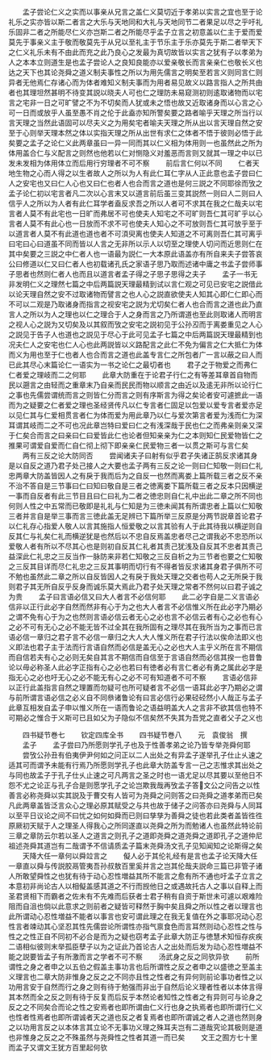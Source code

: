 <!-- { "loadSidebar": true } -->
　　孟子尝论仁义之实而以事亲从兄言之盖仁义莫切近于孝弟以实言之宜也至于论礼乐之实亦皆以斯二者言之大乐与天地同和大礼与天地同节二者果足以尽之乎吁礼乐固非二者之所能尽仁义亦岂斯二者之所能尽乎孟子立言之初意盖以仁主于爱而爱莫先于事亲义主于敬而敬莫先于从兄以至礼主于节乐主于乐亦莫先于斯二者举天下之仁义礼乐未有不由此而充之此乃良心之发最为真切故皆以实言之犹有子以孝弟为人之本本立则道生是也孟子尝论人之良知良能亦以爱亲敬长而言亲亲仁也敬长义也达之天下也其论尧舜之道义制夫事性之所以为用先儒言之明矣至若言义则同言仁则异者无他焉仁存诸心而为体者难知义制夫事而为用者易见故义以路言指人之所共由者也其理坦然甚明不待变其説以晓夫人可也仁之理防未易窥测初则逺取诸物而以宅言之宅非一日之可旷譬之不为不切矣而人犹或未之悟也故又近取诸身而以心言之心可一日而或放乎人虽至愚不肖之伦于此盍亦知所警矣要之路者喻乎天理之所当行以言天理之当然此语固可以尽夫义之为用矣宅者喻夫天理之所从出以言天理自然之安至于心则举天理本然之体以实指天理之所从出世有求仁之体者不悟于彼则必悟于此矣要之孟子之论仁义此两章虽曰一异一同而其以仁义相为体用则一也虽然此之所为体用盖合仁与义配言之则然也他若以仁对恻隐义对羞恶而言则又就其一理之中以已发未发相为体用体立而后用行穷理者不可不察
　　前后言仁何以不同
　　仁者天地生物之心而人得之以生者故人之所以为人有此仁耳仁字从人正此意也孟子尝曰仁人之安宅也又曰仁人心也又曰仁也者人也合而言之道也是何三説之不同耶徐而攷之孟子论仁初以宅言者凡二次以心言末又以道言前后虽三变其説然一则曰人二则曰人信乎人之所以为人者有此仁耳学者盍反求吾之所以人者可不求其在我之仁哉夫以宅言者人莫不有此宅也一日旷而弗居不可也使夫人知宅之不可旷则吾仁其可旷乎以心言者人莫不有此心也一日放而不求不可也使夫人知心之不可放则吾仁其可放乎至于以道言者人莫不有此道也道也者不可湏臾离也使夫人知道之不可离则吾仁其可离乎曰宅曰心曰道虽不同而皆以人言之无非所以示人以切至之理使人切问而近思则仁在其中矣要之三説之中仁者人也一语最为説仁一大本原此语盖亦有所自来夫子尝答哀公曰修道以仁又曰仁者人也初载诸孔氏之家语子思乃取而述诸中庸之书孟子尝师事子思者也然则仁者人也而且以道言者孟子得之子思子思得之夫子
　　孟子一书无非发明仁义之理然七篇之中后两篇説天理最精到试以言仁观之可见已安宅之説借此以论天理自然之安不过取诸物而譬言之也人心之説直欲使夫人知其心即仁仁即心而不可以二观是乃取诸身而指言之视安宅之説为尤切矣仁者人也合而言之道也此乃直言人之所以为人之理也以仁之理合于人之身而言之乃所谓道也至此则取诸人而明言之视人心之説为又切矣及以其叙而攷之安宅之説初见于公孙丒而于离娄重见之人心之説见于告子人也道也之説见于尽心于此可见孟子七篇之中后两篇説天理最精到也况夫仁人之安宅也仁人心也此两説皆以义路配言之此仁不免为偏言之仁大抵仁为体而义为用也至于仁也者人也合而言之道也此盖专言仁之所包者广一言以蔽之曰人而已此其尽心末篇论仁一语实为一书之论仁之最切者也
　　君子之于物爱之而弗仁仁者爱之理岐而二之何耶
　　此章大防重在于论君子行仁之有等差耳章首自物而民以遡言之由轻而之重章末乃自亲而民民而物以顺言之由近以及逺无非所以论行仁之事也先儒尝谓统而言之则皆仁分而言之则有序斯言为得之矣论者安可遽摭此一语而为之疑要之仁者爱之理也圣经贤传凡以仁专言者仁固足以包爱以爱专言者爱亦足以见仁其与仁爱相贯言者仁为体而爱为用此章乃以仁与爱次第言者爱为浅而仁为深耳谓其岐而二之不可也况此章岂特曰爱曰仁之有浅深哉于民也仁之而弗亲则亲又深于仁矣合而言之曰亲曰仁曰爱皆此仁也论者但知亲亲为仁之本则知仁民爱物皆仁之推果可谓爱自爱而仁自仁彻上彻下即亲亲仁民爱物三者一以贯之斯可与言仁矣
　　两有三反之论大防同否
　　尝闻诸夫子曰射有似乎君子失诸正鹄反求诸其身是以自反之道乃君子处己接人之大要也孟子两有三反之论一则曰仁知敬一则曰仁礼忠两章大防盖皆因人之有戾于我而后为之自反一也然而离娄上篇所载三者之反不亲不治不答自是三节事曰仁曰知曰敬自是三者之徳离娄下篇所载三者之反本只因横逆一事而自反者有此三节目且曰仁曰礼为二者之徳忠则自仁礼中出此二章之所不同也何则人性之中五常而已敬即是礼礼与仁知是为三徳未闻其有所谓忠者上篇以仁知敬三者并言自是举三事而言三徳此盖无足辨已下篇所举三反原是分两节説章首论君子以仁礼存心指爱人敬人以言其施指人恒爱敬之以言其验有人于此其待我以横逆则自反其仁与礼矣仁礼而横逆犹是也然后以不忠自反焉盖忠者尽己之谓我必不忠恐所以爱敬人者有所以不尽其心也是则初自反其仁礼者其责己犹浅及自反其不忠者其责己益深此仁礼忠之三反当作一脉防来非若仁知敬之三反自析之为三节者也要之仁知敬之三反其目详而尽仁礼忠之三反其事明而切行有不得者皆反求诸其身君子俱所不可不勉也虽然此二章之所以自反皆因人之有戾于我处天理之交者也苟人之无所戾于我则君子其无所自反乎反身而诚乐莫大焉此乃君子处天理之常者不然何以曰君子诚之为贵
　　孟子曰言语必信又曰大人者言不必信何耶
　　此二必字自是二义言语必信非以正行此必字自然而然非有心于为之也大人者言不必信惟义所在此必字乃期必之谓不免有心于为之也然则言语必信云者无心之必也言不必信云者有心之必也有心之必不可有无心之必不能无皆不过全其在我所固有之理尽其在我所当为之事而已言语必信一章归之君子言不必信一章归之大人大人惟义所在君子行法以俟命法即义也义即法也君子主于法而行言语自然而必信是盖无心之必也大人主乎义所在言不期信而自信若夫有心之必则无矣自其言不期信而自信至于言语自然而必信其揆一也昔鲁论以毋必称圣人此必字正指有心之必也若曰有徳者必有言仁者必有勇之属此必字是指无心之必也吁无心之必不能无有心之必不可有知道者不可不察
　　言语必信非以正行此盖指言自然之理置而勿疑可也所可疑者言不必信一语耳此必字乃期必之谓与前所谓言语必信之必义自不同叅诸鲁论有曰言必信行必果硁硁然小人哉正与孟子此章互相发自孟子申以惟义所在一语而鲁论之语益明盖大人之言非不欲其信也特不可期必之惟合于义斯可已且如父为子隐似不信矣然不失其为吾党之直者父子之义也







　　四书疑节巻七
　　钦定四库全书
　　四书疑节巻八
　　元　袁俊翁　撰
　　孟子
　　孟子尝曰乃所愿则学孔子也及于性善孝弟之论乃皆专举尧舜何耶
　　尝攷公孙丑有伯夷伊尹何如之问正以二人出处之有异孟子遂举孔子仕止乆速之适其可而谓予未能有行焉乃所愿则学孔子也此章大防盖专言一己之志惟求其出处之与同也故孟子于孔子仕乆止速之可凡两言之圣之时也一语尤足以尽其要以至他日不怨不尤之论正与孔子合是则愿学孔子之论岂欺我哉再攷孟子答文公之问告之以性善言必称尧舜以实其説及于曹交有人皆可为尧舜之问则答之曰尧舜之道孝弟而已矣凡此两章盖皆泛言众心之理必原其赋受之与共也故于储子之问答亦曰尧舜与人同耳以至平日议论之间不曰忧之如何如舜而已则曰孳孳为善舜之徒也若此类者盖皆徃徃原厥初天赋于人之理圣人得我心之所同遂直以尧舜之所为而勉诸人也虽然此特论前三章之章防云尔若以圣人之道言之则孔子之道即尧舜之道尧舜之道即孔子之道仲尼祖述尧舜其道岂有二哉谓予不信请质孟子篇末尧舜汤文孔子见知闻知之论斯得之矣
　　天降大任一章何以舜竝言之
　　儗人必于其伦礼经有是言也孟子论天降大任一章直以舜与传説胶鬲管夷吾孙叔敖百里奚并言之岂其伦哉夫説命三篇已非管子诸人所敢望舜性之也犹有待于动心忍性増益其所不能言之愈有所不通也吁孟子立言之本意初非尚论古人以相儗盖感其道之不行而觊他日之或遇故托古人之事以自释上而圣君贤相下而霸者之佐未有不先难而后获者士君子稍有自资于斯世未可遽以艰难险阻而自沮也倘以此意求之则前者之疑皆可释然于胸中矣且舜之所以性之者以理言也此所谓动心忍性増益不能者以事言也安可谓此理之在我无复值在外之事耶况动心忍性言者竦动其心坚忍其性先儒尝论所谓性亦指气禀食色而言耳然则动心忍性之性与性之之性正自不同初不必合是而为之疑也窃考孟子此章大防正与徳慧术知恒存疢疾二语相似彼则末举孤臣孽子以为之证此乃首论古人之出处而后发为动心忍性増益不能之説要皆孟子有所激而言之学者不可不察
　　汤武身之反之同欤异欤
　　前所谓性之身之者申之以五伯之假盖主事功言也后所谓性之反之者申之以盛徳之至盖主义理言也二章大防非惟身之反之之不同亦且性之性者之有异何则前论事功者性之以功用言安于自然而行之身之则有待于勉强而非出于自然后论义理者性者以本体言得其本然而全之反之则有待于反复而后反乎本然论者知性之性者之有异则可与论身之反之之不同矣合而论之性之安焉者也即所谓由仁义行也身之执焉者也即所谓行仁义也性者性焉者也即所谓诚者天之道也反之者复焉者也即所谓诚之者人之道也然则身之以功用言反之以本体言其立论不无事功义理之殊耳夫岂有二道哉究论其极则是道也非惟身之反之之不殊虽然与尧舜性之性者其道一而已矣
　　文王之囿方七十里而孟子又谓文王犹方百里起何欤

